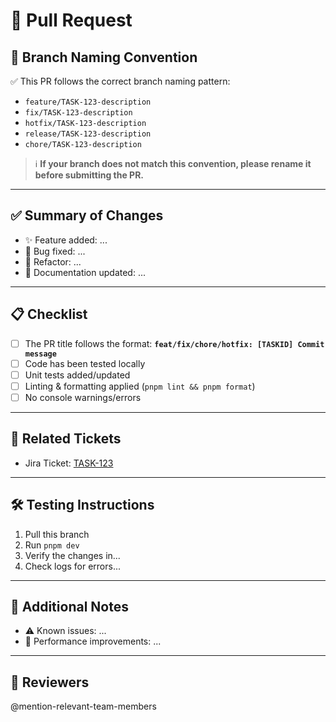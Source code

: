 # 🚀 Pull Request

## 📌 Branch Naming Convention

✅ This PR follows the correct branch naming pattern:

- `feature/TASK-123-description`
- `fix/TASK-123-description`
- `hotfix/TASK-123-description`
- `release/TASK-123-description`
- `chore/TASK-123-description`

> ℹ️ **If your branch does not match this convention, please rename it before submitting the PR.**

---

## ✅ Summary of Changes

<!-- Describe the changes in this PR. Include screenshots if applicable. -->

- ✨ Feature added: ...
- 🐛 Bug fixed: ...
- 🔨 Refactor: ...
- 📄 Documentation updated: ...

---

## 📋 Checklist

- [ ] The PR title follows the format: **`feat/fix/chore/hotfix: [TASKID] Commit message`**
- [ ] Code has been tested locally
- [ ] Unit tests added/updated
- [ ] Linting & formatting applied (`pnpm lint && pnpm format`)
- [ ] No console warnings/errors

---

## 🔗 Related Tickets

<!-- Link related tickets from JIRA or GitHub Issues -->

- Jira Ticket: [TASK-123](https://your-jira-url.com/browse/TASK-123)

---

## 🛠 Testing Instructions

<!-- Provide steps to test this PR -->

1. Pull this branch
2. Run `pnpm dev`
3. Verify the changes in...
4. Check logs for errors...

---

## 💬 Additional Notes

<!-- Add anything else reviewers need to know -->

- ⚠️ Known issues: ...
- 🚀 Performance improvements: ...

---

## 🎯 Reviewers

@mention-relevant-team-members
